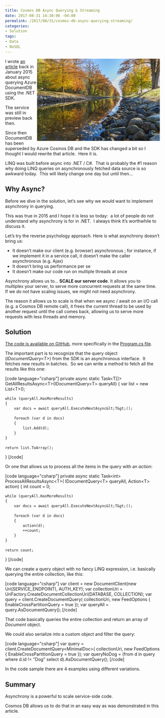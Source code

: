 ```yaml
---
title: Cosmos DB Async Querying & Streaming
date: 2017-08-31 14:30:06 -04:00
permalink: /2017/08/31/cosmos-db-async-querying-streaming/
categories:
- Solution
tags:
- Data
- NoSQL
---
```

<img style="border:0 currentcolor;float:right;display:inline;background-image:none;" title="pexels-photo-223022[1]" src="/assets/2017/8/cosmos-db-async-querying-streaming/pexels-photo-2230221.jpg" alt="pexels-photo-223022[1]" width="400" height="267" align="right" border="0" />I wrote <a href="https://vincentlauzon.com/2015/01/06/documentdb-async-querying-streaming/" target="_blank" rel="noopener">an article</a> back in January 2015 about async querying Azure DocumentDB using the .NET SDK.

The service was still in preview back then.

Since then DocumentDB has been superseded by Azure Cosmos DB and the SDK has changed a bit so I thought I would rewrite that article.  Here it is.

LINQ was built before async into .NET / C#.  That is probably the #1 reason why doing LINQ queries on asynchronously fetched data source is so awkward today.  This will likely change one day but until then…
<h2>Why Async?</h2>
Before we dive in the solution, let’s see why we would want to implement asynchrony in querying.

This was true in 2015 and I hope it is less so today:  a lot of people do not understand why asynchrony is for in .NET.  I always think it’s worthwhile to discuss it.

Let’s try the reverse psychology approach. Here is what asynchrony doesn’t bring us:
<ul>
 	<li>It doesn’t make our client (e.g. browser) asynchronous ; for instance, if we implement it in a service call, it doesn’t make the caller asynchronous (e.g. Ajax)</li>
 	<li>It doesn’t bring us performance per se</li>
 	<li>It doesn’t make our code run on multiple threads at once</li>
</ul>
Asynchrony allows us to… <strong>SCALE our server code</strong>. It allows you to multiplex your server, to serve more concurrent requests at the same time. If we do not have scaling issues, we might not need asynchrony.

The reason it allows us to scale is that when we async / await on an I/O call (e.g. a Cosmos DB remote call), it frees the current thread to be used by another request until the call comes back, allowing us to serve more requests with less threads and memory.
<h2>Solution</h2>
<a href="https://github.com/vplauzon/cosmos-db/tree/master/Cosmos-DB-AsyncQueries/DemoAsyncQuery" target="_blank" rel="noopener">The code is available on GitHub</a>, more specifically in the <a href="https://github.com/vplauzon/cosmos-db/blob/master/Cosmos-DB-AsyncQueries/DemoAsyncQuery/Program.cs" target="_blank" rel="noopener">Program.cs file</a>.

The important part is to recognize that the query object (<em>IDocumentQuery&lt;T&gt;</em>) from the SDK is an asynchronous interface.  It fetches new results in batches.  So we can write a method to fetch all the results like this one:

[code language="csharp"]
private async static Task&lt;T[]&gt; GetAllResultsAsync&lt;T&gt;(IDocumentQuery&lt;T&gt; queryAll)
{
    var list = new List&lt;T&gt;();

    while (queryAll.HasMoreResults)
    {
        var docs = await queryAll.ExecuteNextAsync&lt;T&gt;();

        foreach (var d in docs)
        {
            list.Add(d);
        }
    }

    return list.ToArray();
}
[/code]

Or one that allows us to process all the items in the query with an <em>action</em>:

[code language="csharp"]
private async static Task&lt;int&gt; ProcessAllResultsAsync&lt;T&gt;(
    IDocumentQuery&lt;T&gt; queryAll,
    Action&lt;T&gt; action)
{
    int count = 0;

    while (queryAll.HasMoreResults)
    {
        var docs = await queryAll.ExecuteNextAsync&lt;T&gt;();

        foreach (var d in docs)
        {
            action(d);
            ++count;
        }
    }

    return count;
}
[/code]

We can create a query object with no fancy LINQ expression, i.e. basically querying the entire collection, like this:

[code language="csharp"]
var client = new DocumentClient(new Uri(SERVICE_ENDPOINT), AUTH_KEY);
var collectionUri = UriFactory.CreateDocumentCollectionUri(DATABASE, COLLECTION);
var query = client.CreateDocumentQuery(
    collectionUri,
    new FeedOptions
    {
        EnableCrossPartitionQuery = true
    });
var queryAll = query.AsDocumentQuery();
[/code]

That code basically queries the entire collection and return an array of <em>Document</em> object.

We could also serialize into a custom object and filter the query:

[code language="csharp"]
var query = client.CreateDocumentQuery&lt;MinimalDoc&gt;(
    collectionUri,
    new FeedOptions
    {
        EnableCrossPartitionQuery = true
    });
var queryNoDog = (from d in query
                    where d.id != &quot;Dog&quot;
                    select d).AsDocumentQuery();
[/code]

In the code sample there are 4 examples using different variations.
<h2>Summary</h2>
Asynchrony is a powerful to scale service-side code.

Cosmos DB allows us to do that in an easy way as was demonstrated in this article.